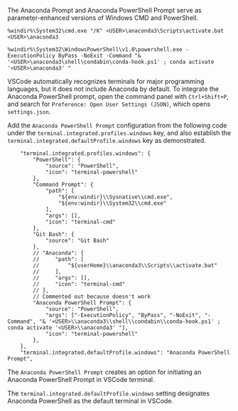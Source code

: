 The Anaconda Prompt and Anaconda PowerShell Prompt serve as parameter-enhanced versions of Windows CMD and PowerShell.
```
%windir%\System32\cmd.exe "/K" <USER>\anaconda3\Scripts\activate.bat <USER>\anaconda3

%windir%\System32\WindowsPowerShell\v1.0\powershell.exe -ExecutionPolicy ByPass -NoExit -Command "& '<USER>\anaconda3\shell\condabin\conda-hook.ps1' ; conda activate '<USER>\anaconda3' "
```

VSCode automatically recognizes terminals for major programming languages, but it does not include Anaconda by default. To integrate the Anaconda PowerShell prompt, open the command panel with `Ctrl+Shift+P`, and search for `Preference: Open User Settings (JSON)`, which opens `settings.json`. 

Add the `Anaconda PowerShell Prompt` configuration from the following code under the `terminal.integrated.profiles.windows` key, and also establish the `terminal.integrated.defaultProfile.windows` key as demonstrated. 
```
    "terminal.integrated.profiles.windows": {
        "PowerShell": {
            "source": "PowerShell",
            "icon": "terminal-powershell"
        },
        "Command Prompt": {
            "path": [
                "${env:windir}\\Sysnative\\cmd.exe",
                "${env:windir}\\System32\\cmd.exe"
            ],
            "args": [],
            "icon": "terminal-cmd"
        },
        "Git Bash": {
            "source": "Git Bash"
        },
        // "Anaconda": {
        //     "path": [
        //         "${userHome}\\anaconda3\\Scripts\\activate.bat"
        //     ],
        //     "args": [],
        //     "icon": "terminal-cmd"
        // },
        // Commented out because doesn't work
        "Anaconda PowerShell Prompt": {
            "source": "PowerShell",
            "args": ["-ExecutionPolicy", "ByPass", "-NoExit", "-Command", "& '<USER>\\anaconda3\\shell\\condabin\\conda-hook.ps1' ; conda activate '<USER>\\anaconda3' "],
            "icon": "terminal-powershell"
        },
    },
    "terminal.integrated.defaultProfile.windows": "Anaconda PowerShell Prompt",
```

The `Anaconda PowerShell Prompt` creates an option for initiating an Anaconda PowerShell Prompt in VSCode terminal. 

The `terminal.integrated.defaultProfile.windows` setting designates Anaconda PowerShell as the default terminal in VSCode.

